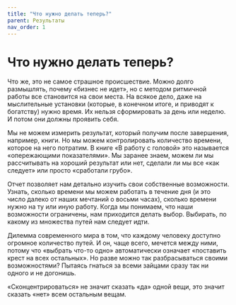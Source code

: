 ```yaml
---
title: "Что нужно делать теперь?"
parent: Результаты
nav_order: 1
---
```


# Что нужно делать теперь?

Что же, это не самое страшное происшествие. Можно долго размышлять,
почему «бизнес не идет», но с методом ритмичной работы все становится
на свои места. На всякое дело, даже на мыслительные установки
(которые, в конечном итоге, и приводят к богатству) нужно время. Их
нельзя сформировать за день или неделю. И потом они должны проявить
себя.

Мы не можем измерить результат, который получим после завершения,
например, книги. Но мы можем контролировать количество времени,
которое на него потратим. В книге «В работу с головой» это называется
«опережающими показателями». Мы заранее знаем, можем ли мы
рассчитывать на хороший результат или нет, сделали ли мы все «как
следует» или просто «сработали грубо».

Отчет позволяет нам детально изучить свои собственные
возможности. Узнать, сколько времени мы можем работать в течение дня
(и это число далеко от наших мечтаний о восьми часах), сколько времени
нужно на ту или иную работу. Когда мы понимаем, что наши возможности
ограничены, нам приходится делать выбор. Выбирать, по какому из
множества путей нам следует идти.

Дилемма современного мира в том, что каждому человеку доступно
огромное количество путей. И он, чаще всего, мечется между ними,
потому что «выбрать что-то одно» автоматически означает «поставить
крест на всех остальных». Но разве можно так разбрасываться своими
возможностями? Пытаясь гнаться за всеми зайцами сразу так ни одного и
не догонишь.

«Сконцентрироваться» не значит сказать «да» одной вещи, это значит
сказать «нет» всем остальным вещам.
